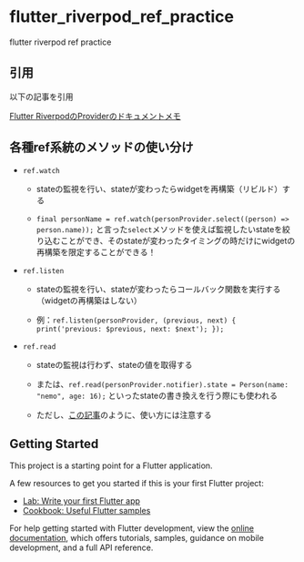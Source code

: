 # flutter_riverpod_ref_practice

flutter riverpod ref practice

## 引用

以下の記事を引用

[Flutter RiverpodのProviderのドキュメントメモ](https://qiita.com/nemo-855/items/226184c4b4ccc1d3c8f8)

## 各種ref系統のメソッドの使い分け

- `ref.watch`

  - stateの監視を行い、stateが変わったらwidgetを再構築（リビルド）する
    
  - `final personName = ref.watch(personProvider.select((person) => person.name));` と言った`select`メソッドを使えば監視したいstateを絞り込むことができ、そのstateが変わったタイミングの時だけにwidgetの再構築を限定することができる！

- `ref.listen`

  - stateの監視を行い、stateが変わったらコールバック関数を実行する（widgetの再構築はしない）
    
  - 例：`ref.listen(personProvider, (previous, next) {
      print('previous: $previous, next: $next');
    });`

- `ref.read`

  - stateの監視は行わず、stateの値を取得する
    
  - または、`ref.read(personProvider.notifier).state = Person(name: "nemo", age: 16);` といったstateの書き換えを行う際にも使われる
    
  - ただし、[この記事](https://qiita.com/yuto_swift_flutter/items/39ebce2fcd561ea01898)のように、使い方には注意する

## Getting Started

This project is a starting point for a Flutter application.

A few resources to get you started if this is your first Flutter project:

- [Lab: Write your first Flutter app](https://docs.flutter.dev/get-started/codelab)
- [Cookbook: Useful Flutter samples](https://docs.flutter.dev/cookbook)

For help getting started with Flutter development, view the
[online documentation](https://docs.flutter.dev/), which offers tutorials,
samples, guidance on mobile development, and a full API reference.
